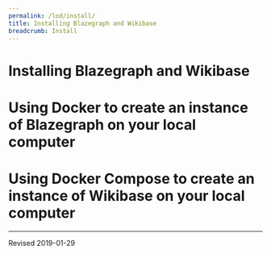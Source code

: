 ```yaml
---
permalink: /lod/install/
title: Installing Blazegraph and Wikibase
breadcrumb: Install
---
```


# Installing Blazegraph and Wikibase

# Using Docker to create an instance of Blazegraph on your local computer


# Using Docker Compose to create an instance of Wikibase on your local computer

----
Revised 2019-01-29
